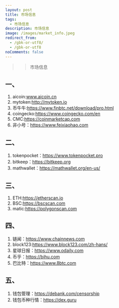 ```yaml
---
layout: post
title: 市场信息
tags:
  - 市场信息
description: 市场信息
image: /images/market_info.jpeg
redirect_from:
  - /gbk-or-utf8/
  - /gbk-or-utf8
noComments: false
---
```


>> 市场信息


## 一、
1. aicoin:www.aicoin.cn
2. mytoken:http://mytoken.io
3. 币牛牛:https://www.finbtc.net/download/pro.html
4. coingecko:https://www.coingecko.com/en
5. CMC:https://coinmarketcap.com
6. 非小号：https://www.feixiaohao.com

## 二、
1. tokenpocket：https://www.tokenpocket.pro
2. bitkeep：https://bitkeep.org
3. mathwallet：https://mathwallet.org/en-us/

## 三、
1. ETH:https://etherscan.io
2. BSC:https://bscscan.com
3. matic:https://polygonscan.com

## 四、
1. 链闻：https://www.chainnews.com
2. block123:https://www.block123.com/zh-hans/
3. 星球日报：https://www.odaily.com
4. 币乎：https://bihu.com
5. 巴比特：https://www.8btc.com

## 五、
1. 钱包管理：https://debank.com/censorship
2. 钱包币种行情：https://dex.guru